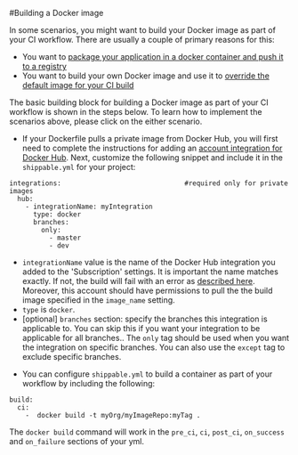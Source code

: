 #Building a Docker image

In some scenarios, you might want to build your Docker image as part of your CI workflow. There are usually a couple of primary reasons for this:

* You want to [package your application in a docker container and push it to a registry](/tutorials/ci/hub-docker-push-image/)
* You want to build your own Docker image and use it to [override the default image for your CI build](/tutorials/ci/hub-docker-custom-ci-image/)

The basic building block for building a Docker image as part of your CI workflow is shown in the steps below. To learn how to implement the scenarios above, please click on the either scenario.

* If your Dockerfile pulls a private image from Docker Hub, you will first need to complete the instructions for adding an [account integration for Docker Hub](/integrations/imageRegistries/dockerHub/). Next, customize the following snippet and include it in the `shippable.yml` for your project:

```
integrations:                               #required only for private images
  hub:
    - integrationName: myIntegration    
      type: docker                        
      branches:                           
        only:
          - master
          - dev
```
- `integrationName` value is the name of the Docker Hub integration you added to the 'Subscription' settings. It is important the name matches exactly. If not, the build will fail with an error as  [described here](/ci/troubleshoot/#integration-name-specified-in-yml-does-not-match). Moreover, this account should have permissions to pull the the build image specified in the `image_name` setting.
- `type` is `docker`.
- [optional] `branches` section: specify the branches this integration is applicable to. You can skip this if you want your integration to be applicable for all branches.. The `only` tag should be used when you want the integration on specific branches. You can also use the `except` tag to exclude specific branches.

* You can configure `shippable.yml` to build a container as part of your workflow by including the following:

```
build:
  ci:
    -  docker build -t myOrg/myImageRepo:myTag .
```
The `docker build` command will work in the `pre_ci`, `ci`, `post_ci`, `on_success` and `on_failure` sections of your yml.
